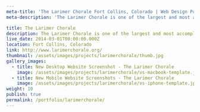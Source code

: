 ```yaml
---
meta-title: 'The Larimer Chorale Fort Collins, Colorado | Web Design Portfolio'
meta-description: 'The Larimer Chorale is one of the largest and most accomplished community choral ensembles in the Rocky Mountain Region.'

title: The Larimer Chorale
description: The Larimer Chorale is one of the largest and most accomplished community choral ensembles in the Rocky Mountain Region.
live_date: 2014-03-01T00:00:00.000Z
location: Fort Collins, Colorado
link: http://www.larimerchorale.org/
thumbnail: /assets/images/projects/larimerchorale/thumb.jpg
gallery_images:
  - title: New Desktop Website Screenshot - The Larimer Chorale
    image: /assets/images/projects/larimerchorale/vs-macbook-template.jpg
  - title: New Mobile Website Screenshots - The Larimer Chorale
    image: /assets/images/projects/larimerchorale/vs-iphone-template.jpg
weight: 10
publish: true
permalink: /portfolio/larimerchorale/
---
```

